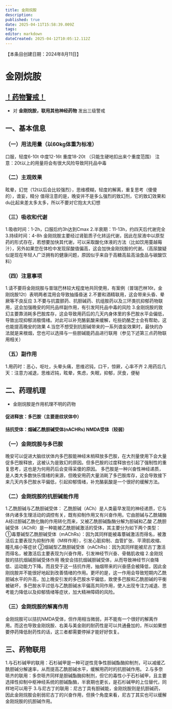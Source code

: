 ```yaml
---
title: 金刚烷胺
description: 
published: true
date: 2025-04-11T15:58:39.009Z
tags: 
editor: markdown
dateCreated: 2025-04-12T10:05:12.112Z
---
```


【本条目创建日期：2024年8月11日】
# 金刚烷胺
## [！药物警戒！](/drug/%E8%8D%AF%E7%89%A9%E8%AD%A6%E6%88%92/)
- 对 **金刚烷胺，联用其他神经药物** 发出三级警戒
## 一、基本信息
### （一）用法用量（以60kg体重为标准）
口服，轻度6-10t 中度12-16t 重度18-20t
（只能生硬地扣出来个重度范围）
注意：20t以上的用量将会有很大风险导致阿托品中毒
### （二）主观效果
眩晕，幻觉（12t以后会比较强烈），思维模糊，轻度的解离，重复思考（傻傻的），谵妄，精分
值得注意的是，晚安并不是多么强烈的致幻剂，它的致幻效果和du比起来差太多太多，所以不要对它抱太大幻想
### （三）吸收和代谢
1.吸收时间：1-2h，口服后约3h达到Cmax
2.半衰期：11-13h，约四天后代谢完全
3.持续时间：4-8h
金刚烷胺主要经过肾脏质子化转运代谢，因此在尿液中以原型药的形式存在，若想要加快其代谢，可以采取酸化体液的方法（比如饮用蔓越莓汁），另外如果您在体检中发现尿酸值偏高，这会加快金刚烷胺的代谢。（高尿酸疑似是现在年轻人广泛拥有的健康问题，原因似乎来自于高糖高盐高油食品与碳酸饮料）
### （四）注意事项
1.请不要将金刚烷胺与普瑞巴林较大程度地共同使用，有案例（普瑞巴林16t，金刚烷胺12t）表明两者混用会导致抽搐昏迷
2.不要和酒精联用，这会带来头昏、晕厥等不良反应
3.不要与抗震颤药、抗胆碱药、抗组胺药以及三环类抗抑郁药物联用，这会加强晚安的阿托品样副作用，有引发阿托品中毒的风险
3.金刚烷胺的致幻主要靠消耗多巴胺库存，这会导致用药后的几天内身体里的多巴胺水平会偏低，导致出现抑郁消极情绪。对此可以补充酪氨酸来缓解，吃些奶酪芝士会有帮助，这也能提高晚安的效果
4.当您不想受到抗胆碱带来的一系列谵妄效果时，最快的办法就是来根烟，您也可以选择与一些胆碱能药品进行联用（参见下述第三点药物联用相关）
### （五）副作用
1.用药时：恶心，呕吐，头晕头痛，思维迟钝，口干，惊厥，心率不齐
2.用药后几天：注意力减退，思维迟钝，眩晕，焦虑，失眠，抑郁，厌食，便秘
## 二、药理机理
- 金刚烷胺是作用机理不明的药物
#### 促进释放：多巴胺（主要是纹状体中）
#### 拮抗受体：烟碱乙酰胆碱受体(nACHRs) NMDA受体（较弱）
### （一）金刚烷胺与多巴胺
晚安可以促进大脑纹状体内多巴胺能神经末梢释放多巴胺，在大剂量使用下会大量促多巴胺释放，这被认为是致幻的原因。但多巴胺的过度释放也引起了强制性的重复思考，这也是为何用药后会变得呆傻的原因。
多巴胺是一种兴奋性神经递质，是人类大多数快乐情绪的来源，但晚安用药大量消耗了多巴胺库存，这会导致接下来几天内多巴胺水平偏低，引起抑郁情绪，补充酪氨酸是一个很好的缓解方法。
### （二）金刚烷胺的抗胆碱能作用
1.乙酰胆碱与乙酰胆碱受体：
乙酰胆碱（ACh）是人类最早发现的神经递质，它与体内诸多生理活动的调控有关，既有抑制作用又有兴奋作用。它由胆碱与乙酰辅酶A经过胆碱乙酰化酶的作用转化而来，又被乙酰胆碱酯酶分解为胆碱和乙酸
乙酰胆碱受体（AChR）是一种能被乙酰胆碱激活的受体，其主要分为如下两个类型：
①毒蔁碱型乙酰胆碱受体（mAChRs）：因为其同样能被毒蔁碱激活而得名，被激活后主要表现为抑制作用（M样作用），引发心脏抑制、血管扩张、平滑肌收缩、瞳孔缩小等症状
②烟碱型乙酰胆碱受体（nAChRs)：因为其同样能被尼古丁激活而得名，被激活后主要表现为兴奋作用，引发神经节兴奋、骨骼肌收缩
2.金刚烷胺的拮抗烟碱胆碱受体作用
晚安会拮抗烟碱胆碱受体，从而导致神经节兴奋降低、运动能力下降。而且受于这一拮抗作用，抽烟带来的兴奋感会被降低，因此金刚烷胺并不能很好地起到改善情绪的作用。更坏的是，这一作用会导致短期内乙酰胆碱水平的升高，加上晚安引发的多巴胺水平偏低，致使多巴胺和乙酰胆碱的平衡被破坏，多巴胺水平过低与乙酰胆碱水平偏高共同作用，使人出现专注力减退、思考能力降低以及抑郁情绪等症状，加大精神障碍的风险。
### （三）金刚烷胺的解离作用
金刚烷胺可以拮抗NMDA受体，但作用相当微弱，并不能有一个很好的解离作用。而这也导致金刚烷胺、右美与美金刚的耐药性是可以共通叠加的，所以如果想要停药降低耐药性的话，这三者都需要停掉才能好好恢复。
## 三、药物联用
1.与石杉碱甲的联用：石杉碱甲是一种可逆性竞争性胆碱酯酶抑制剂，可以减缓乙酰胆碱分解速率，从而提高乙酰胆碱水平，缓解用药时的抗胆碱作用。
2.与多奈哌齐的联用：多奈哌齐同样是胆碱酯酶抑制剂，但它的毒性小于石杉碱甲，且主要选择性抑制中枢神经系统的胆碱酯酶，半衰期也更长，是石杉碱甲的上位替代，同样地可以用于
3.与尼古丁的联用：尼古丁具有胆碱能，金刚烷胺则是抗胆碱药，因此金刚烷胺会削弱尼古丁的兴奋作用，但换个角度来看，尼古丁其实也可以缓解金刚烷胺的抗胆碱作用。



